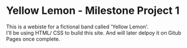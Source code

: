 # Yellow Lemon - Milestone Project 1 

This is a webiste for a fictional band called 'Yellow Lemon'. <br>
I'll be using HTML/ CSS to build this site. And will later delpoy it on Gitub Pages once complete. 